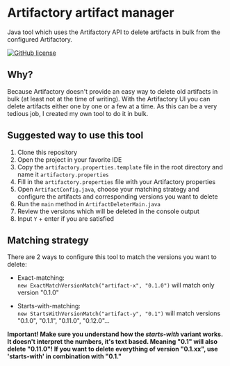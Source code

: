 # Artifactory artifact manager
Java tool which uses the Artifactory API to delete artifacts in bulk from the configured Artifactory.

[![GitHub license](https://img.shields.io/github/license/Jooones/artifactory-artifact-manager.svg)](https://github.com/Jooones/artifactory-artifact-manager/blob/master/LICENSE)

## Why?
Because Artifactory doesn't provide an easy way to delete old artifacts in bulk (at least not at the time of writing).
With the Artifactory UI you can delete artifacts either one by one or a few at a time. 
As this can be a very tedious job, I created my own tool to do it in bulk.

## Suggested way to use this tool
1. Clone this repository
1. Open the project in your favorite IDE
1. Copy the `artifactory.properties.template` file in the root directory and name it `artifactory.properties`
1. Fill in the `artifactory.properties` file with your Artifactory properties
1. Open `ArtifactConfig.java`, choose your matching strategy and configure the artifacts and corresponding versions you want to delete
1. Run the `main` method in `ArtifactDeleterMain.java`
1. Review the versions which will be deleted in the console output
1. Input `Y` + enter if you are satisfied

## Matching strategy
There are 2 ways to configure this tool to match the versions you want to delete:
- Exact-matching:  
`new ExactMatchVersionMatch("artifact-x", "0.1.0")` will match only version "0.1.0"

- Starts-with-matching:  
`new StartsWithVersionMatch("artifact-y", "0.1")` will match versions "0.1.0", "0.1.1", "0.11.0", "0.12.0"...

**Important! Make sure you understand how the _starts-with_ variant works. 
It doesn't interpret the numbers, it's text based. Meaning "0.1" will also delete "0.11.0"! 
If you want to delete everything of version "0.1.xx", use 'starts-with' in combination with "0.1."**

